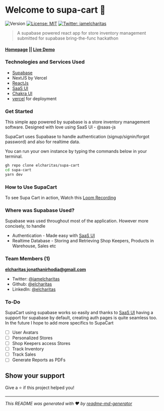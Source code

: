 # Welcome to supa-cart 👋
![Version](https://img.shields.io/badge/version-1.0.0-blue.svg?cacheSeconds=2592000)
[![License: MIT](https://img.shields.io/badge/License-MIT-yellow.svg)](#)
[![Twitter: iamelcharitas](https://img.shields.io/twitter/follow/iamelcharitas.svg?style=social)](https://twitter.com/iamelcharitas)

> A supabase powered react app for store inventory management submitted for supabase bring-the-func hackathon

#### [Homepage](https://github.com/elcharitas/supa-cart) || [Live Demo](https://supa-cart.vercel.app)

### Technologies and Services Used

- [Supabase](https://supabase.com)
- NextJS by Vercel
- [ReactJs](https://reactjs.org)
- [SaaS UI](https://github.com/saas-js/saas-ui)
- [Chakra UI](https://chakra-ui.com)
- [vercel](https://vercel.com) for deployment

### Get Started

This simple app powered by supabase is a store inventory management software. Designed with love using SaaS UI - @saas-js

SupaCart uses Supabase to handle authentication (signup/signin/forgot password) and also for realtime data.

You can run your own instance by typing the commands below in your terminal.

```sh
gh repo clone elcharitas/supa-cart
cd supa-cart
yarn dev
```

### How to Use SupaCart

To see Supa Cart in action, Watch this [Loom Recording](https://www.loom.com/share/64da9a53620b4d70ad610f878c119f82)

### Where was Supabase Used?

Supabase was used throughout most of the application. However more concisely, to handle
- Authentication - Made easy with [SaaS UI](https://github.com/saas-js/saas-ui)
- Realtime Database - Storing and Retrieving Shop Keepers, Products in Warehouse, Sales etc


### Team Members (1)

[**elcharitas <jonathanirhodia@gmail.com>**](https://elcharitas.dev)

* Twitter: [@iamelcharitas](https://twitter.com/iamelcharitas)
* Github: [@elcharitas](https://github.com/elcharitas)
* LinkedIn: [@elcharitas](https://linkedin.com/in/elcharitas)

### To-Do

SupaCart using supabase works so easily and thanks to 
[SaaS UI](https://github.com/saas-js/saas-ui) having a support for supabase by default,
creating auth pages is quite seamless too.
In the future I hope to add more specifics to SupaCart

- [ ] User Avatars
- [ ] Personalized Stores
- [ ] Shop Keepers access Stores
- [ ] Track Inventory
- [ ] Track Sales
- [ ] Generate Reports as PDFs

## Show your support

Give a ⭐️ if this project helped you!


***
_This README was generated with ❤️ by [readme-md-generator](https://github.com/kefranabg/readme-md-generator)_